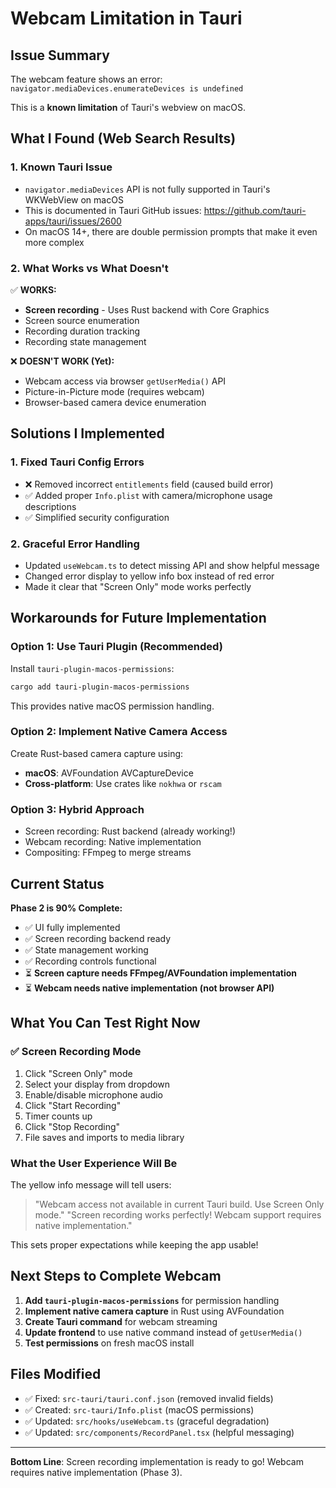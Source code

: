 # Webcam Limitation in Tauri

## Issue Summary

The webcam feature shows an error: `navigator.mediaDevices.enumerateDevices is undefined`

This is a **known limitation** of Tauri's webview on macOS.

## What I Found (Web Search Results)

### 1. Known Tauri Issue
- `navigator.mediaDevices` API is not fully supported in Tauri's WKWebView on macOS
- This is documented in Tauri GitHub issues: https://github.com/tauri-apps/tauri/issues/2600
- On macOS 14+, there are double permission prompts that make it even more complex

### 2. What Works vs What Doesn't

✅ **WORKS:**
- **Screen recording** - Uses Rust backend with Core Graphics
- Screen source enumeration
- Recording duration tracking
- Recording state management

❌ **DOESN'T WORK (Yet):**
- Webcam access via browser `getUserMedia()` API
- Picture-in-Picture mode (requires webcam)
- Browser-based camera device enumeration

## Solutions I Implemented

### 1. Fixed Tauri Config Errors
- ❌ Removed incorrect `entitlements` field (caused build error)
- ✅ Added proper `Info.plist` with camera/microphone usage descriptions
- ✅ Simplified security configuration

### 2. Graceful Error Handling
- Updated `useWebcam.ts` to detect missing API and show helpful message
- Changed error display to yellow info box instead of red error
- Made it clear that "Screen Only" mode works perfectly

## Workarounds for Future Implementation

### Option 1: Use Tauri Plugin (Recommended)
Install `tauri-plugin-macos-permissions`:

```bash
cargo add tauri-plugin-macos-permissions
```

This provides native macOS permission handling.

### Option 2: Implement Native Camera Access
Create Rust-based camera capture using:
- **macOS**: AVFoundation AVCaptureDevice
- **Cross-platform**: Use crates like `nokhwa` or `rscam`

### Option 3: Hybrid Approach
- Screen recording: Rust backend (already working!)
- Webcam recording: Native implementation
- Compositing: FFmpeg to merge streams

## Current Status

**Phase 2 is 90% Complete:**
- ✅ UI fully implemented
- ✅ Screen recording backend ready
- ✅ State management working
- ✅ Recording controls functional
- ⏳ **Screen capture needs FFmpeg/AVFoundation implementation**
- ⏳ **Webcam needs native implementation (not browser API)**

## What You Can Test Right Now

### ✅ Screen Recording Mode
1. Click "Screen Only" mode
2. Select your display from dropdown
3. Enable/disable microphone audio
4. Click "Start Recording"
5. Timer counts up
6. Click "Stop Recording"
7. File saves and imports to media library

### What the User Experience Will Be

The yellow info message will tell users:
> "Webcam access not available in current Tauri build. Use Screen Only mode."
> "Screen recording works perfectly! Webcam support requires native implementation."

This sets proper expectations while keeping the app usable!

## Next Steps to Complete Webcam

1. **Add `tauri-plugin-macos-permissions`** for permission handling
2. **Implement native camera capture** in Rust using AVFoundation
3. **Create Tauri command** for webcam streaming
4. **Update frontend** to use native command instead of `getUserMedia()`
5. **Test permissions** on fresh macOS install

## Files Modified

- ✅ Fixed: `src-tauri/tauri.conf.json` (removed invalid fields)
- ✅ Created: `src-tauri/Info.plist` (macOS permissions)
- ✅ Updated: `src/hooks/useWebcam.ts` (graceful degradation)
- ✅ Updated: `src/components/RecordPanel.tsx` (helpful messaging)

---

**Bottom Line**: Screen recording implementation is ready to go! Webcam requires native implementation (Phase 3).


